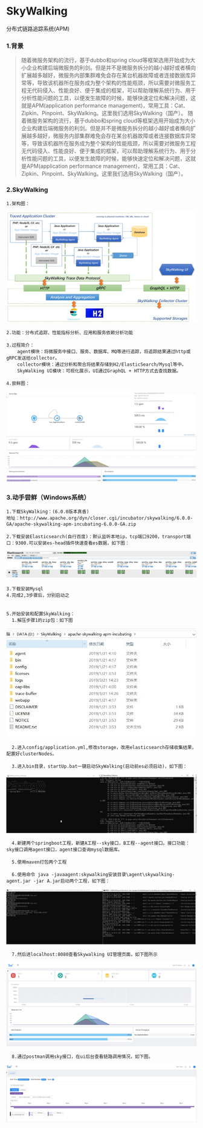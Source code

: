 # SkyWalking
分布式链路追踪系统(APM)

### 1.背景
> 随着微服务架构的流行，基于dubbo和spring cloud等框架选用开始成为大小企业构建后端微服务的利剑。但是并不是微服务拆分的越小越好或者横向扩展越多越好，微服务内部集群难免会存在某台机器故障或者连接数据库异常等，导致该机器所在服务成为整个架构的性能瓶颈，所以需要对微服务工程无代码侵入、性能良好、便于集成的框架，可以帮助理解系统行为、用于分析性能问题的工具，以便发生故障的时候，能够快速定位和解决问题，这就是APM(application performance management)，常用工具：Cat、Zipkin、Pinpoint、SkyWalking。这里我们选用SkyWalking（国产）。	随着微服务架构的流行，基于dubbo和spring cloud等框架选用开始成为大小企业构建后端微服务的利剑。但是并不是微服务拆分的越小越好或者横向扩展越多越好，微服务内部集群难免会存在某台机器故障或者连接数据库异常等，导致该机器所在服务成为整个架构的性能瓶颈，所以需要对微服务工程无代码侵入、性能良好、便于集成的框架，可以帮助理解系统行为、用于分析性能问题的工具，以便发生故障的时候，能够快速定位和解决问题，这就是APM(application performance management)，常用工具：Cat、Zipkin、Pinpoint、SkyWalking。这里我们选用SkyWalking（国产）。
### 2.SkyWalking
	1.架构图：
![](https://github.com/Starbucksstar/SkyWalking/blob/master/img/architecture.png)

	2.功能：分布式追踪、性能指标分析、应用和服务依赖分析功能
	
	3.过程简介：
		agent模块：将微服务中接口、服务、数据库、MQ等进行追踪，将追踪结果通过http或gRPC发送给collector。
		collector模块：通过分析和聚合将结果存储到H2/ElasticSearch/Mysql等中。
		SkyWalking UI模块：可视化展示，UI通过GraphQL + HTTP方式去查找数据。
		
	4.尝鲜图：
![](https://github.com/Starbucksstar/SkyWalking/blob/master/img/apm.jpg)

### 3.动手尝鲜（Windows系统）
	1.下载SkyWalking：(6.0.0版本真香)
	地址：http://www.apache.org/dyn/closer.cgi/incubator/skywalking/6.0.0-GA/apache-skywalking-apm-incubating-6.0.0-GA.zip
	
	2.下载安装Elasticsearch(自行百度)：默认监听本地ip，tcp端口9200，transport端口：9300.可以安装es-head插件快速查看es数据，如下图：
	
![](https://github.com/Starbucksstar/SkyWalking/blob/master/img/es.jpg)
	
	3.下载安装Mysql
	4.完成2,3步骤后，分别启动之
	

	5.开始安装和配置SkyWalking：
	  1.解压步骤1的zip包：如下图
![](https://github.com/Starbucksstar/SkyWalking/blob/master/img/TIM%E6%88%AA%E5%9B%BE20190321155244.jpg)

	  2.进入config/application.yml,修改storage，改用elasticsearch存储收集结果，配置好clusterNodes。
	  
	  3.进入bin目录，startUp.bat一键启动SkyWalking(启动前es必须启动)，如下图：
	  
![](https://github.com/Starbucksstar/SkyWalking/blob/master/img/skywalking-service.jpg)  

	  4.新建两个springboot工程，新建A工程--sky接口，B工程--agent接口。接口功能：sky接口调用agent接口，agent接口查询mysql数据库。
	  
	  5.使用maven打包两个工程
	  
	  6.使用命令 java -javaagent:skywalking安装目录\agent\skywalking-agent.jar -jar A.jar启动两个工程，如下图：
![](https://github.com/Starbucksstar/SkyWalking/blob/master/img/service2.jpg)

	  7.然后进localhost:8080查看Skywalking UI管理页面，如下图所示
![](https://github.com/Starbucksstar/SkyWalking/blob/master/img/dashboard.jpg)
	  
	  8.通过postman调用sky接口，在ui后台查看链路调用情况，如下图。
![](https://github.com/Starbucksstar/SkyWalking/blob/master/img/trace.jpg)
	  
	
